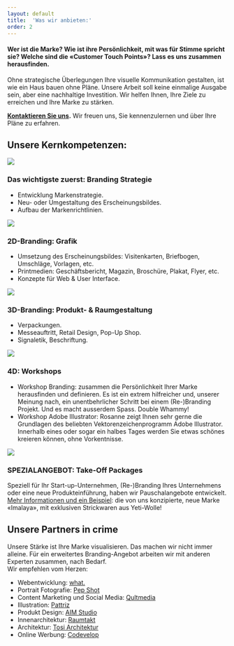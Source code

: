 ```yaml
---
layout: default
title:  'Was wir anbieten:'
order: 2
---
```



#### Wer ist die Marke? Wie ist ihre Persönlichkeit, mit was für Stimme spricht sie? Welche sind die «Customer Touch Points»? Lass es uns zusammen herausfinden.


Ohne strategische Überlegungen Ihre visuelle Kommunikation gestalten, ist wie ein Haus bauen ohne Pläne. Unsere Arbeit soll keine einmalige Ausgabe sein, aber eine nachhaltige Investition. Wir helfen Ihnen, Ihre Ziele zu erreichen und Ihre Marke zu stärken.


**[Kontaktieren Sie uns](mailto:design@studio-franklin.com).** Wir freuen uns, Sie kennenzulernen und über Ihre Pläne zu erfahren.


## Unsere Kernkompetenzen:
<div class="gridwrapper">
      <div class="gridimage"><img src="/assets/images/strategie.svg"></div>
      <div class="gridtext">
          <h3>Das wichtigste zuerst: Branding Strategie</h3>
          <ul>
              <li>Entwicklung Markenstrategie.</li>
              <li>Neu- oder Umgestaltung des Erscheinungsbildes.</li>
              <li>Aufbau der Markenrichtlinien.</li>
          </ul>
      </div>
      <div class="gridimage"><img src="/assets/images/grafik.svg"></div>
      <div class="gridtext">
          <h3>2D-Branding: Grafik</h3>
          <ul>
              <li>Umsetzung des Erscheinungsbildes: Visitenkarten, Briefbogen, Umschläge, Vorlagen, etc.</li>
              <li>Printmedien: Geschäftsbericht, Magazin, Broschüre, Plakat, Flyer, etc.</li>
              <li>Konzepte für Web & User Interface.</li>
          </ul>
      </div>
      <div class="gridimage"><img src="/assets/images/product.svg"></div>
      <div class="gridtext">
          <h3>3D-Branding: Produkt- & Raumgestaltung</h3>
          <ul>
              <li>Verpackungen.</li>
              <li>Messeauftritt, Retail Design, Pop-Up Shop.</li>
              <li>Signaletik, Beschriftung.</li>
          </ul>
      </div>
      <div class="gridimage"><img src="/assets/images/workshop.svg"></div>
      <div class="gridtext">
          <h3> 4D: Workshops</h3>
          <ul>
          <li>Workshop Branding: zusammen die Persönlichkeit Ihrer Marke herausfinden und definieren. Es ist ein extrem hilfreicher und, unserer Meinung nach, ein unentbehrlicher Schritt bei einem (Re-)Branding Projekt. Und es macht ausserdem Spass. Double Whammy!</li>
          <li>Workshop Adobe Illustrator: Rosanne zeigt Ihnen sehr gerne die Grundlagen des beliebten Vektorenzeichenprogramm Adobe Illustrator. Innerhalb eines oder sogar ein halbes Tages werden Sie etwas schönes kreieren können, ohne Vorkentnisse.</li>
          </ul>
      </div>
      <div class="gridimage"><img src="/assets/images/package.svg"></div>
      <div class="gridtext">
          <h3> SPEZIALANGEBOT: Take-Off Packages</h3>
          <p>Speziell für Ihr Start-up-Unternehmen, (Re-)Branding Ihres Unternehmens oder eine neue Produkteinführung, haben wir Pauschalangebote entwickelt. <a href="/projects/01-imalaya.html">Mehr Informationen und ein Beispiel</a>: die von uns konzipierte, neue Marke «Imalaya», mit exklusiven Strickwaren aus Yeti-Wolle!</p>
      </div>
  </div>


<h2>Unsere Partners in crime</h2>
<p>Unsere Stärke ist Ihre Marke visualisieren. Das machen wir nicht immer alleine. Für ein erweitertes Branding-Angebot arbeiten wir mit anderen Experten zusammen, nach Bedarf.
<br/>Wir empfehlen vom Herzen:</p>
<div class="pink-box">
<ul>
    <li>Webentwicklung: <a href="https://what.digital" target="_blank">what.</a></li>
    <li>Portrait Fotografie: <a href="https://www.pepshot.ch" target="_blank">Pep Shot</a></li>
    <li>Content Marketing und Social Media: <a href="http://qultmedia.ch" target="_blank">Qultmedia</a></li>
    <li>Illustration: <a href="http://pattriz.ch" target="_blank">Pattriz</a></li>
    <li>Produkt Design: <a href="http://www.aimstudio.com" target="_blank">AIM Studio</a></li>
    <li>Innenarchitektur: <a href="http://raumtakt.ch" target="_blank">Raumtakt</a></li>
    <li>Architektur: <a href="http://www.tosi-arch.ch" target="_blank">Tosi Architektur</a></li>
    <li>Online Werbung: <a href="https://codevelop.io" target="_blank">Codevelop</a></li>
</ul>
</div>
